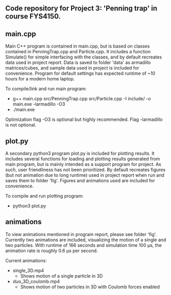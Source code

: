 Code repository for Project 3: 'Penning trap' in course FYS4150.
--------------------------------------------------------------

main.cpp
----------
Main C++ program is contained in main.cpp, but is based on classes contained in PenningTrap.cpp and Particle.cpp. It includes a function Simulate() for simple interfacing with the classes, and by default recreates data used in project report. Data is saved to folder 'data' as armadillo matrices/cubes, and sample data used in project is included for convenience. Program for default settings has expected runtime of ~10 hours for a modern home laptop.

To compile/link and run main program:
- g++ main.cpp src/PenningTrap.cpp src/Particle.cpp -I include/ -o main.exe -larmadillo -O3
- ./main.exe

Optimization flag -O3 is optional but highly recommended. Flag -larmadillo is not optional.

plot.py
----------
A secondary python3 program plot.py is included for plotting results. It includes several functions for loading and plotting results generated from main program, but is mainly intended as a support program for project. As such, user friendliness has not been prioritized. By default recreates figures (but not animation due to long runtime) used in project report when run and saves them to folder 'fig'. Figures and animations used are included for convenience.

To compile and run plotting program:
- python3 plot.py

animations
----------
To view animations mentioned in program report, please see folder 'fig'. Currently two animations are included, visualizing the motion of a single and two particles. With runtime of 166 seconds and simulation time 100 µs, the animation rate is roughly 0.6 µs per second.

Current animations:
- single_3D.mp4
  - Shows motion of a single particle in 3D
- duo_3D_coulomb.mp4
  - Shows motion of two particles in 3D with Coulomb forces enabled

